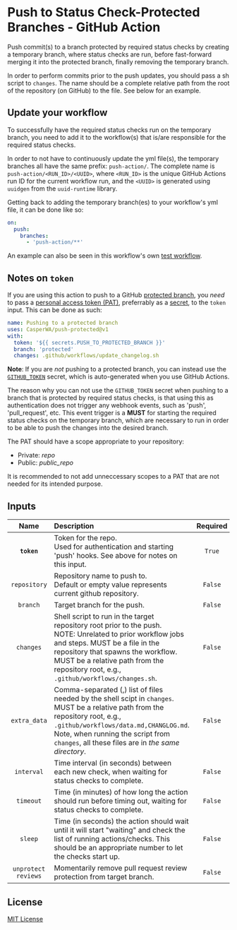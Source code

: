 # Push to Status Check-Protected Branches - GitHub Action

Push commit(s) to a branch protected by required status checks by creating a temporary branch, where status checks are run, before fast-forward merging it into the protected branch, finally removing the temporary branch.

In order to perform commits prior to the push updates, you should pass a sh script to `changes`.
The name should be a complete relative path from the root of the repository (on GitHub) to the file.
See below for an example.

## Update your workflow

To successfully have the required status checks run on the temporary branch, you need to add it to the workflow(s) that is/are responsible for the required status checks.

In order to not have to continuously update the yml file(s), the temporary branches all have the same prefix: `push-action/`.
The complete name is `push-action/<RUN_ID>/<UUID>`, where `<RUN_ID>` is the unique GitHub Actions run ID for the current workflow run, and the `<UUID>` is generated using `uuidgen` from the `uuid-runtime` library.

Getting back to adding the temporary branch(es) to your workflow's yml file, it can be done like so:

```yml
on:
  push:
    branches:
      - 'push-action/**'
```

An example can also be seen in this workflow's own [test workflow](.github/workflows/test_status_checks.yml).

## Notes on `token`

If you are using this action to push to a GitHub [protected branch](https://help.github.com/en/github/administering-a-repository/about-protected-branches), you _need_ to pass a [personal access token (PAT)](https://help.github.com/en/github/authenticating-to-github/creating-a-personal-access-token-for-the-command-line), preferrably as a [secret](https://help.github.com/en/actions/configuring-and-managing-workflows/creating-and-storing-encrypted-secrets), to the `token` input.
This can be done as such:

```yml
name: Pushing to a protected branch
uses: CasperWA/push-protected@v1
with:
  token: '${{ secrets.PUSH_TO_PROTECTED_BRANCH }}'
  branch: 'protected'
  changes: .github/workflows/update_changelog.sh
```

**Note**: If you are _not_ pushing to a protected branch, you can instead use the [`GITHUB_TOKEN`](https://help.github.com/en/actions/configuring-and-managing-workflows/authenticating-with-the-github_token) secret, which is auto-generated when you use GitHub Actions.

The reason why you can not use the `GITHUB_TOKEN` secret when pushing to a branch that is protected by required status checks, is that using this as authentication does not trigger any webhook events, such as 'push', 'pull_request', etc.
This event trigger is a **MUST** for starting the required status checks on the temporary branch, which are necessary to run in order to be able to push the changes into the desired branch.

The PAT should have a scope appropriate to your repository:

- Private: _repo_
- Public: *public_repo*

It is recommended to not add unneccessary scopes to a PAT that are not needed for its intended purpose.

## Inputs

| Name | Description | Required | Default |
|:---:|:---|:---:|:---:|
| **`token`** | Token for the repo.<br>Used for authentication and starting 'push' hooks. See above for notes on this input. | `True` | |
| `repository` | Repository name to push to.<br>Default or empty value represents current github repository. | `False` | `${{ github.repository }}` |
| `branch` | Target branch for the push. | `False` | `master` |
| `changes` | Shell script to run in the target repository root prior to the push.<br>NOTE: Unrelated to prior workflow jobs and steps. MUST be a file in the repository that spawns the workflow. MUST be a relative path from the repository root, e.g., `.github/workflows/changes.sh`. | `False` | |
| `extra_data` | Comma-separated (,) list of files needed by the shell scipt in `changes`.<br>MUST be a relative path from the repository root, e.g., `.github/workflows/data.md,CHANGLOG.md`.<br>Note, when running the script from `changes`, all these files are in _the same directory_. | `False` | |
| `interval` | Time interval (in seconds) between each new check, when waiting for status checks to complete. | `False` | `30` |
| `timeout` | Time (in minutes) of how long the action should run before timing out, waiting for status checks to complete. | `False` | `15` |
| `sleep` | Time (in seconds) the action should wait until it will start "waiting" and check the list of running actions/checks. This should be an appropriate number to let the checks start up. | `False` | `5` |
| `unprotect reviews` | Momentarily remove pull request review protection from target branch. | `False` | `False` |

## License

[MIT License](LICENSE)
